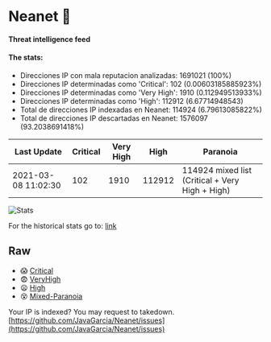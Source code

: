 # Neanet :hocho:
#### Threat intelligence feed
#### The stats:

- Direcciones IP con mala reputacion analizadas: 1691021 (100%)
- Direcciones IP determinadas como 'Critical':  102 (0.00603185885923%)
- Direcciones IP determinadas como 'Very High':  1910 (0.112949513933%)
- Direcciones IP determinadas como 'High':  112912 (6.67714948543)
- Total de direcciones IP indexadas en Neanet:  114924 (6.79613085822%)
- Total de direcciones IP descartadas en Neanet:  1576097 (93.2038691418%)

| Last Update | Critical | Very High | High | Paranoia |
| --- | --- | --- | --- | --- |
| 2021-03-08 11:02:30 | 102 | 1910 | 112912 | 114924 mixed list (Critical + Very High + High)|

![Stats](https://docs.google.com/spreadsheets/d/e/2PACX-1vSnaNMIXVabIpDJjufMlzH7poXnshF3mgd8Is1g9ytUEzVsP5my4Trn8f-xkoLLQ38xpL3HtmUexLo6/pubchart?oid=501124687&format=image)

For the historical stats go to: [link](/stats.csv)
## Raw
- :scream: [Critical](https://raw.githubusercontent.com/JavaGarcia/Neanet/master/blacklists/neanet_critical.txt)
- :fearful: [VeryHigh](https://raw.githubusercontent.com/JavaGarcia/Neanet/master/blacklists/neanet_veryHigh.txtt)
- :frowning: [High](https://raw.githubusercontent.com/JavaGarcia/Neanet/master/blacklists/neanet_high.txt)
- :dizzy_face: [Mixed-Paranoia](https://raw.githubusercontent.com/JavaGarcia/Neanet/master/blacklists/neanet_all.txt)


Your IP is indexed? You may request to takedown. [https://github.com/JavaGarcia/Neanet/issues](https://github.com/JavaGarcia/Neanet/issues)








































































































































































































































































































































































































































































































































































































































































































































































































































































































































































































































































































































































































































































































































































































































































































































































































































































































































































































































































































































































































































































































































































































































































































































































































































































































































































































































































































































































































































































































































































































































































































































































































































































































































































































































































































































































































































































































































































































































































































































































































































































































































































































































































































































































































































































































































































































































































































































































































































































































